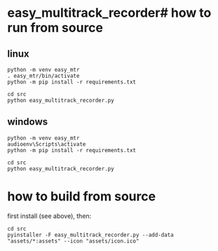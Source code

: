 # easy_multitrack_recorder# how to run from source

## linux

    python -m venv easy_mtr
    . easy_mtr/bin/activate
    python -m pip install -r requirements.txt

    cd src
    python easy_multitrack_recorder.py

## windows

    python -m venv easy_mtr
    audioenv\Scripts\activate
    python -m pip install -r requirements.txt

    cd src
    python easy_multitrack_recorder.py

# how to build from source

first install (see above), then:

    cd src
    pyinstaller -F easy_multitrack_recorder.py --add-data "assets/*:assets" --icon "assets/icon.ico"